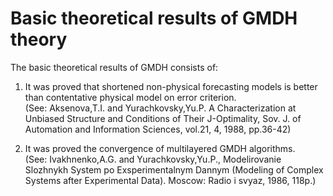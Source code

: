 # Basic theoretical results of GMDH theory

The basic theoretical results of GMDH consists of:

1. It was proved that shortened non-physical forecasting models is better than contentative physical model on error criterion.  
    (See: Aksenova,T.I. and Yurachkovsky,Yu.P. A Characterization at Unbiased Structure and Conditions of Their J-Optimality, Sov. J. of Automation and Information Sciences, vol.21, 4, 1988, pp.36-42)
    
2. It was proved the convergence of multilayered GMDH algorithms.  
    (See: Ivakhnenko,A.G. and Yurachkovsky,Yu.P., Modelirovanie Slozhnykh System po Exsperimentalnym Dannym (Modeling of Complex Systems after Experimental Data). Moscow: Radio i svyaz, 1986, 118p.)